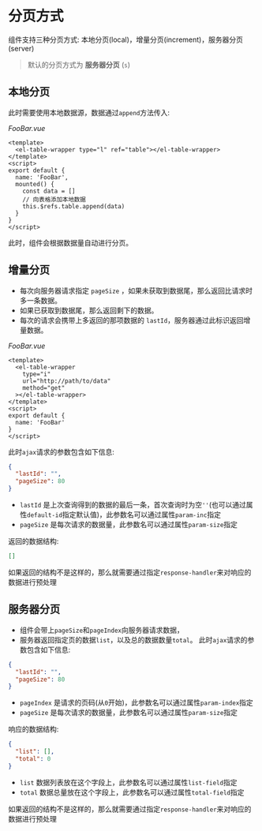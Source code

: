 # 分页方式

组件支持三种分页方式: 本地分页(local)，增量分页(increment)，服务器分页(server)

> 默认的分页方式为 **服务器分页** (`s`)

## 本地分页
 
此时需要使用本地数据源，数据通过`append`方法传入:

*FooBar.vue*
```vue
<template>
  <el-table-wrapper type="l" ref="table"></el-table-wrapper>
</template>
<script>
export default {
  name: 'FooBar',
  mounted() {
    const data = []
    // 向表格添加本地数据
    this.$refs.table.append(data)
  }
}
</script>
```

此时，组件会根据数据量自动进行分页。

## 增量分页

- 每次向服务器请求指定 `pageSize` ，如果未获取到数据尾，那么返回比请求时多一条数据。
- 如果已获取到数据尾，那么返回剩下的数据。
- 每次的请求会携带上多返回的那项数据的 `lastId`，服务器通过此标识返回增量数据。

*FooBar.vue*
```vue
<template>
  <el-table-wrapper 
    type="i"
    url="http://path/to/data"
    method="get"
  ></el-table-wrapper>
</template>
<script>
export default {
  name: 'FooBar'
}
</script>
```

此时`ajax`请求的参数包含如下信息:
```json
{
  "lastId": "",
  "pageSize": 80
}
```

- `lastId` 是上次查询得到的数据的最后一条，首次查询时为空`''`(也可以通过属性`default-id`指定默认值)，此参数名可以通过属性`param-inc`指定
- `pageSize` 是每次请求的数据量，此参数名可以通过属性`param-size`指定

返回的数据结构:

```json
[]
```

如果返回的结构不是这样的，那么就需要通过指定`response-handler`来对响应的数据进行预处理

## 服务器分页

- 组件会带上`pageSize`和`pageIndex`向服务器请求数据，
- 服务器返回指定页的数据`list`，以及总的数据数量`total`。
此时`ajax`请求的参数包含如下信息:
```json
{
  "lastId": "",
  "pageSize": 80
}
```

- `pageIndex` 是请求的页码(从`0`开始)，此参数名可以通过属性`param-index`指定
- `pageSize` 是每次请求的数据量，此参数名可以通过属性`param-size`指定

响应的数据结构:
```json
{
  "list": [],
  "total": 0
}
```
- `list` 数据列表放在这个字段上，此参数名可以通过属性`list-field`指定
- `total` 数据总量放在这个字段上，此参数名可以通过属性`total-field`指定

如果返回的结构不是这样的，那么就需要通过指定`response-handler`来对响应的数据进行预处理

